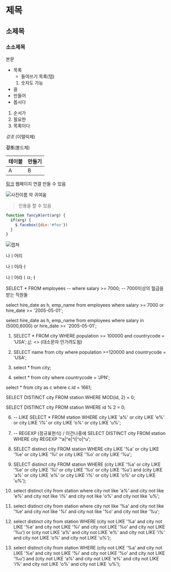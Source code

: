 # 제목
## 소제목
### 소소제목
본문

* 목록
    * 들여쓰기 목록(탭)
    1. 숫자도 가능
* 을
* 만들어
* 봅시다

1. 순서가
2. 필요한
3. 목록이다

*강조* (이탤릭체)

**강조**(볼드체)

테이블 | 만들기
----| ----
A | B

[링크](https://www.google.com/search?q=%EA%B3%A0%EC%96%91%EC%9D%B4&source=lnms&tbm=isch&sa=X&ved=0ahUKEwjmyfKm78fjAhVjI6YKHZaTAH4Q_AUIESgB&biw=1536&bih=754)
웹페이지 연결 만들 수 있음

![사진이름](https://encrypted-tbn0.gstatic.com/images?q=tbn:ANd9GcRMSaH4G_BEQ6AxCzGZpbpAHU6TwjcQNCwyycSn0UYVoCsToWSE0w)
악 귀여움

> 인용을 할 수 있음

```javascript
function fancyAlert(arg) {
  if(arg) {
    $.facebox({div:'#foo'})
  }
}
```

![캡쳐](./444.png)


[//]: <> (This is also a comment)

[//]: <> (ㄴㅇㄹㄴ)


[//]: # (Comment)
나ㅣ어리

[//]: # (Comment)

나ㅣ이라ㅓ

나ㅣ어라ㅣㅁ;ㅓ

SELECT * FROM employees
-- where salary >= 7000;
-- 7000이상의 월급을 받는 직원들

select hire_date as h, emp_name from employees
where salary >= 7000 or hire_date >= '2005-05-01';

select hire_date as h, emp_name from employees
where salary in (5000,6000) or hire_date >= '2005-05-01';

1. SELECT * FROM city
WHERE population >= 100000
and countrycode = 'USA';
[//]: <> (대소문자 안가려도됨)

2. SELECT name from city
where population >=120000
and countrycode = 'USA';

3. select * from city;


4. select * from city
where countrycode = 'JPN';

[//]: <> (sql에서는 /* ~~~
*/로 주석적으면됨)

select * from city as c
where c.id = 1661;

SELECT DISTINCT city
FROM station
WHERE MOD(id, 2) = 0;

SELECT DISTINCT city
FROM station
WHERE id % 2 = 0;



6. -- LIKE
SELECT *
FROM station
WHERE city LIKE 'a%'
or city LIKE 'e%'
or city LIKE 'i%'
or city LIKE 'o%'
or city LIKE 'u%';


6. -- REGEXP (정규표현식) / 이건나중에
SELECT DISTINCT city 
FROM station
WHERE city REGEXP '^a|^e|^i|^o|^u';


7. SELECT distinct city
FROM station
WHERE city LIKE '%a'
or city LIKE '%e'
or city LIKE '%i'
or city LIKE '%o'
or city LIKE '%u';


8. SELECT distinct city
FROM station
WHERE (city LIKE '%a'
or city LIKE '%e'
or city LIKE '%i'
or city LIKE '%o'
or city LIKE '%u')
and (city LIKE 'a%'
or city LIKE 'e%'
or city LIKE 'i%'
or city LIKE 'o%'
or city LIKE 'u%');

9. select distinct city
from station
where city not like 'a%'
and city not like 'e%'
and city not like 'i%'
and city not like 'o%'
and city not like 'u%';

10. select distinct city 
from station
where city not like '%a'
and city not like '%e'
and city not like '%i'
and city not like '%o'
and city not like '%u';

11. select distinct city 
from station 
WHERE (city not LIKE '%a'
and city not LIKE '%e'
and city not LIKE '%i'
and city not LIKE '%o'
and city not LIKE '%u')
or (city not LIKE 'a%'
and city not LIKE 'e%'
and city not LIKE 'i%'
and city not LIKE 'o%'
and city not LIKE 'u%');

12. select distinct city 
from station 
WHERE (city not LIKE '%a'
and city not LIKE '%e'
and city not LIKE '%i'
and city not LIKE '%o'
and city not LIKE '%u')
and (city not LIKE 'a%'
and city not LIKE 'e%'
and city not LIKE 'i%'
and city not LIKE 'o%'
and city not LIKE 'u%');

